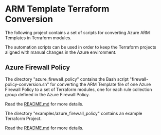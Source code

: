# ARM Template Terraform Conversion

The following project contains a set of scripts for converting Azure ARM Templates in Terraform modules.

The automation scripts can be used in order to keep the Terraform projects aligned with manual changes in the Azure environment.

## Azure Firewall Policy

The directory "azure_firewall_policy" contains the Bash script "firewall-policy-conversion.sh" for converting the ARM Template file of one Azure Firewall Policy to a set of Terraform modules, one for each rule collection group defined in the Azure Firewall Policy.

Read the [README.md](https://github.com/sitMCella/arm-template-terraform-conversion/blob/main/azure_firewall_policy/README.md) for more details.

The directory "examples/azure_firewall_policy" contains an example Terraform Project.

Read the [README.md](https://github.com/sitMCella/arm-template-terraform-conversion/tree/main/examples/azure_firewall_policy/README.md) for more details.
